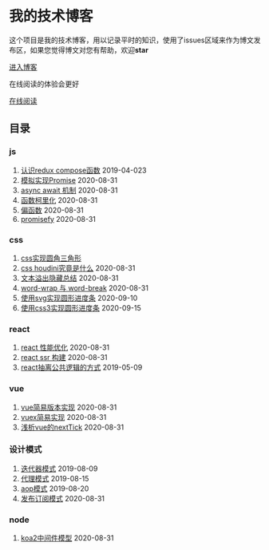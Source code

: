 # 我的技术博客

这个项目是我的技术博客，用以记录平时的知识，使用了issues区域来作为博文发布区，如果您觉得博文对您有帮助，欢迎**star**

[进入博客](https://github.com/MinjieChang/myblog/issues)

在线阅读的体验会更好

[在线阅读](https://minjiechang.github.io/recent/)

## 目录

### js
1. [认识redux compose函数](https://github.com/MinjieChang/myblog/issues/2) 2019-04-023
1. [模拟实现Promise](https://github.com/MinjieChang/myblog/issues/21) 2020-08-31
1. [async await 机制](https://github.com/MinjieChang/myblog/issues/20) 2020-08-31
1. [函数柯里化](https://github.com/MinjieChang/myblog/issues/22) 2020-08-31
1. [偏函数](https://github.com/MinjieChang/myblog/issues/24) 2020-08-31
1. [promisefy](https://github.com/MinjieChang/myblog/issues/25) 2020-08-31

### css
1. [css实现圆角三角形](https://github.com/MinjieChang/myblog/issues/6) 
1. [css houdini究竟是什么](https://github.com/MinjieChang/myblog/issues/16) 2020-08-31
1. [文本溢出隐藏总结](https://github.com/MinjieChang/myblog/issues/17) 2020-08-31
1. [word-wrap 与 word-break](https://github.com/MinjieChang/myblog/issues/18) 2020-08-31
1. [使用svg实现圆形进度条](https://github.com/MinjieChang/myblog/issues/26) 2020-09-10
1. [使用css3实现圆形进度条](https://github.com/MinjieChang/myblog/issues/27) 2020-09-15

### react
1. [react 性能优化](https://github.com/MinjieChang/myblog/issues/11) 2020-08-31
1. [react ssr 构建](https://github.com/MinjieChang/myblog/issues/12) 2020-08-31
1. [react抽离公共逻辑的方式](https://github.com/MinjieChang/myblog/issues/4) 2019-05-09

### vue
1. [vue简易版本实现](https://github.com/MinjieChang/myblog/issues/13) 2020-08-31
1. [vuex简易实现](https://github.com/MinjieChang/myblog/issues/14) 2020-08-31
1. [浅析vue的nextTick](https://github.com/MinjieChang/myblog/issues/15) 2020-08-31

### 设计模式
1. [迭代器模式](https://github.com/MinjieChang/myblog/issues/10) 2019-08-09
1. [代理模式](https://github.com/MinjieChang/myblog/issues/9) 2019-08-15
1. [aop模式](https://github.com/MinjieChang/myblog/issues/8) 2019-08-20
1. [发布订阅模式](https://github.com/MinjieChang/myblog/issues/19) 2020-08-31

### node
1. [koa2中间件模型](https://github.com/MinjieChang/myblog/issues/23) 2020-08-31
